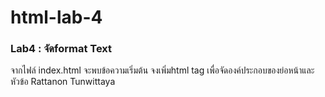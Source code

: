 # html-lab-4
### Lab4 : จัดformat Text
จากไฟล์ index.html  จะพบข้อความเริ่มต้น จงเพิ่มhtml tag เพื่อจัดองค์ประกอบของย่อหน้าและหัวข้อ
Rattanon Tunwittaya
